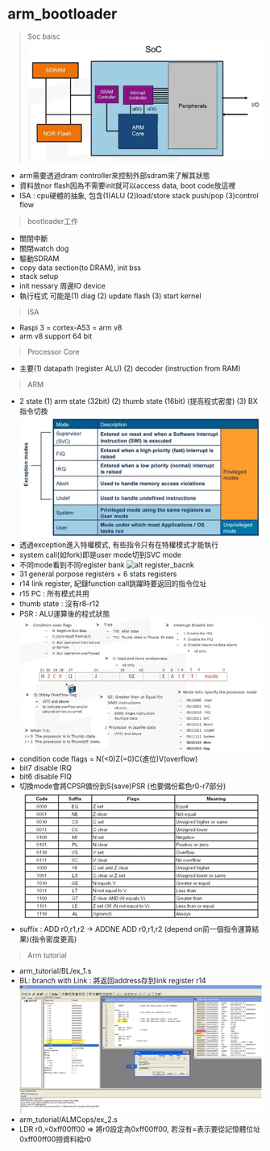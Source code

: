 # arm_bootloader
> Soc baisc
![alt soc_basic](https://github.com/chiweichiu/arm_bootloader/blob/main/utils/soc_basic.jpg) <br>
- arm需要透過dram controller來控制外部sdram來了解其狀態
- 資料放nor flash因為不需要init就可以access data, boot code放這裡
- ISA : cpu硬體的抽象, 包含(1)ALU (2)load/store stack push/pop (3)control flow
> bootloader工作
- 關閉中斷
- 關閉watch dog
- 驅動SDRAM
- copy data section(to DRAM), init bss
- stack setup
- init nessary 周邊IO device
- 執行程式 可能是(1) diag (2) update flash (3) start kernel
> ISA
- Raspi 3 = cortex-A53 = arm v8
- arm v8 support 64 bit
> Processor Core
- 主要(1) datapath (register ALU) (2) decoder (instruction from RAM)
> ARM
- 2 state (1) arm state (32bit) (2) thumb state (16bit) (提高程式密度) (3) BX指令切換
![alt arm_processor_mode](https://github.com/chiweichiu/arm_bootloader/blob/main/utils/arm_processor_mode.jpg) <br>
- 透過exception進入特權模式, 有些指令只有在特權模式才能執行
- system call(如fork)即是user mode切到SVC mode
- 不同mode看到不同register bank 
![alt register_bacnk](https://github.com/chiweichiu/arm_bootloader/blob/main/utils/register_bacnk.jpg) <br>
- 31 general porpose registers + 6 stats registers
- r14 link register, 紀錄function call跳躍時要返回的指令位址
- r15 PC : 所有模式共用
- thumb state : 沒有r8-r12
- PSR : ALU運算後的程式狀態
![alt psr](https://github.com/chiweichiu/arm_bootloader/blob/main/utils/psr.jpg) <br>
- condition code flags = N(<0)Z(=0)C(進位)V(overflow)
- bit7 disable IRQ
- bit6 disable FIQ
- 切換mode會將CPSR備份到S(save)PSR (也要備份藍色r0-r7部分)
![alt condition_flag](https://github.com/chiweichiu/arm_bootloader/blob/main/utils/condtion_flag.jpg) <br>
- suffix : ADD r0,r1,r2 -> ADDNE ADD r0,r1,r2 (depend on前一個指令運算結果)(指令密度更高)
> Arm tutorial
- arm_tutorial/BL/ex_1.s
- BL: branch with Link : 將返回address存到link register r14
![alt bl_example](https://github.com/chiweichiu/arm_bootloader/blob/main/utils/bl_example.jpg) <br>  
- arm_tutorial/ALMCops/ex_2.s
- LDR r0,=0xff00ff00 => 將r0設定為0xff00ff00, 若沒有=表示要從記憶體位址0xff00ff00撈資料給r0






